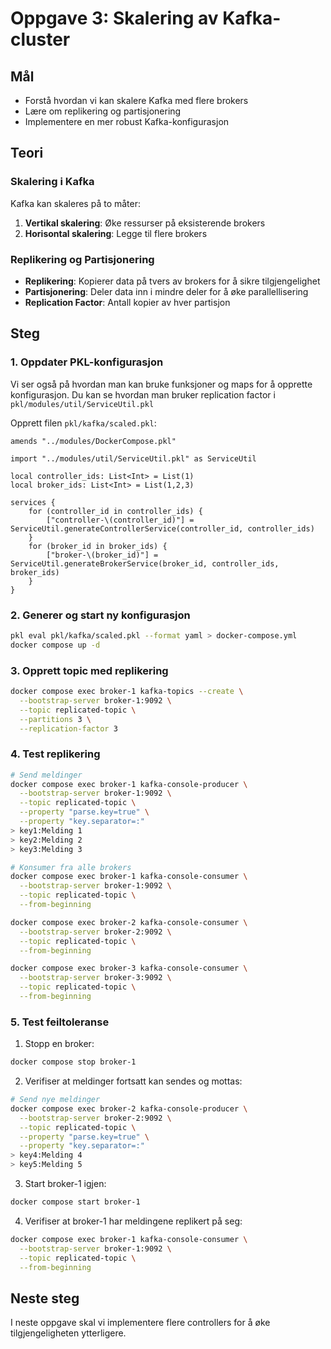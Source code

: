 # Oppgave 3: Skalering av Kafka-cluster

## Mål
- Forstå hvordan vi kan skalere Kafka med flere brokers
- Lære om replikering og partisjonering
- Implementere en mer robust Kafka-konfigurasjon

## Teori

### Skalering i Kafka
Kafka kan skaleres på to måter:
1. **Vertikal skalering**: Øke ressurser på eksisterende brokers
2. **Horisontal skalering**: Legge til flere brokers

### Replikering og Partisjonering
- **Replikering**: Kopierer data på tvers av brokers for å sikre tilgjengelighet
- **Partisjonering**: Deler data inn i mindre deler for å øke parallellisering
- **Replication Factor**: Antall kopier av hver partisjon

## Steg

### 1. Oppdater PKL-konfigurasjon
Vi ser også på hvordan man kan bruke funksjoner og maps for å opprette konfigurasjon. Du kan se hvordan man bruker replication factor i `pkl/modules/util/ServiceUtil.pkl`

Opprett filen `pkl/kafka/scaled.pkl`:
```pkl
amends "../modules/DockerCompose.pkl"

import "../modules/util/ServiceUtil.pkl" as ServiceUtil

local controller_ids: List<Int> = List(1)
local broker_ids: List<Int> = List(1,2,3)

services {
    for (controller_id in controller_ids) {
        ["controller-\(controller_id)"] = ServiceUtil.generateControllerService(controller_id, controller_ids)
    }
    for (broker_id in broker_ids) {
        ["broker-\(broker_id)"] = ServiceUtil.generateBrokerService(broker_id, controller_ids, broker_ids)
    }
}
```

### 2. Generer og start ny konfigurasjon
```bash
pkl eval pkl/kafka/scaled.pkl --format yaml > docker-compose.yml
docker compose up -d
```

### 3. Opprett topic med replikering
```bash
docker compose exec broker-1 kafka-topics --create \
  --bootstrap-server broker-1:9092 \
  --topic replicated-topic \
  --partitions 3 \
  --replication-factor 3
```

### 4. Test replikering
```bash
# Send meldinger
docker compose exec broker-1 kafka-console-producer \
  --bootstrap-server broker-1:9092 \
  --topic replicated-topic \
  --property "parse.key=true" \
  --property "key.separator=:"
> key1:Melding 1
> key2:Melding 2
> key3:Melding 3

# Konsumer fra alle brokers
docker compose exec broker-1 kafka-console-consumer \
  --bootstrap-server broker-1:9092 \
  --topic replicated-topic \
  --from-beginning

docker compose exec broker-2 kafka-console-consumer \
  --bootstrap-server broker-2:9092 \
  --topic replicated-topic \
  --from-beginning

docker compose exec broker-3 kafka-console-consumer \
  --bootstrap-server broker-3:9092 \
  --topic replicated-topic \
  --from-beginning
```

### 5. Test feiltoleranse
1. Stopp en broker:
```bash
docker compose stop broker-1
```

2. Verifiser at meldinger fortsatt kan sendes og mottas:
```bash
# Send nye meldinger
docker compose exec broker-2 kafka-console-producer \
  --bootstrap-server broker-2:9092 \
  --topic replicated-topic \
  --property "parse.key=true" \
  --property "key.separator=:"
> key4:Melding 4
> key5:Melding 5
```

3. Start broker-1 igjen:
```bash
docker compose start broker-1
```

4. Verifiser at broker-1 har meldingene replikert på seg:
```bash
docker compose exec broker-1 kafka-console-consumer \
  --bootstrap-server broker-1:9092 \
  --topic replicated-topic \
  --from-beginning
```

## Neste steg
I neste oppgave skal vi implementere flere controllers for å øke tilgjengeligheten ytterligere. 